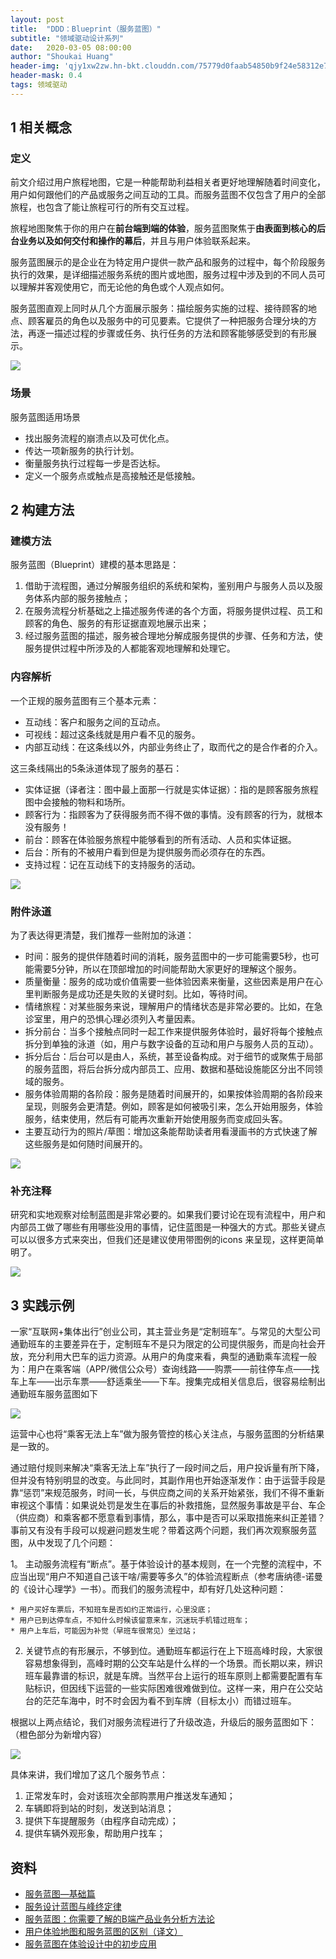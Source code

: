 ```yaml
---
layout: post
title:  "DDD：Blueprint（服务蓝图）"
subtitle: "领域驱动设计系列"
date:   2020-03-05 08:00:00
author: "Shoukai Huang"
header-img: 'qjy1xw2zw.hn-bkt.clouddn.com/75779d0faab54850b9f24e58312e7a79.jpg'
header-mask: 0.4
tags: 领域驱动
---
```


## 1 相关概念

### 定义

前文介绍过用户旅程地图，它是一种能帮助利益相关者更好地理解随着时间变化，用户如何跟他们的产品或服务之间互动的工具。而服务蓝图不仅包含了用户的全部旅程，也包含了能让旅程可行的所有交互过程。

旅程地图聚焦于你的用户在**前台端到端的体验**，服务蓝图聚焦于**由表面到核心的后台业务以及如何交付和操作的幕后**，并且与用户体验联系起来。

服务蓝图展示的是企业在为特定用户提供一款产品和服务的过程中，每个阶段服务执行的效果，是详细描述服务系统的图片或地图，服务过程中涉及到的不同人员可以理解并客观使用它，而无论他的角色或个人观点如何。

服务蓝图直观上同时从几个方面展示服务：描绘服务实施的过程、接待顾客的地点、顾客雇员的角色以及服务中的可见要素。它提供了一种把服务合理分块的方法，再逐一描述过程的步骤或任务、执行任务的方法和顾客能够感受到的有形展示。

![](http://qjy1xw2zw.hn-bkt.clouddn.com/9b77e3ffe9db5db547dfb1447c08dbcb.jpg)

### 场景

服务蓝图适用场景

* 找出服务流程的崩溃点以及可优化点。
* 传达一项新服务的执行计划。
* 衡量服务执行过程每一步是否达标。
* 定义一个服务点或触点是高接触还是低接触。


## 2 构建方法

### 建模方法

服务蓝图（Blueprint）建模的基本思路是：

1. 借助于流程图，通过分解服务组织的系统和架构，鉴别用户与服务人员以及服务体系内部的服务接触点；
2. 在服务流程分析基础之上描述服务传递的各个方面，将服务提供过程、员工和顾客的角色、服务的有形证据直观地展示出来；
3. 经过服务蓝图的描述，服务被合理地分解成服务提供的步骤、任务和方法，使服务提供过程中所涉及的人都能客观地理解和处理它。


### 内容解析

一个正规的服务蓝图有三个基本元素：

* 互动线：客户和服务之间的互动点。
* 可视线：超过这条线就是用户看不见的服务。
* 内部互动线：在这条线以外，内部业务终止了，取而代之的是合作者的介入。

这三条线隔出的5条泳道体现了服务的基石：

* 实体证据（译者注：图中最上面那一行就是实体证据）：指的是顾客服务旅程图中会接触的物料和场所。
* 顾客行为：指顾客为了获得服务而不得不做的事情。没有顾客的行为，就根本没有服务！
* 前台：顾客在体验服务旅程中能够看到的所有活动、人员和实体证据。
* 后台：所有的不被用户看到但是为提供服务而必须存在的东西。
* 支持过程：记在互动线下的支持服务的活动。

![](http://qjy1xw2zw.hn-bkt.clouddn.com/d6bce2893b44450255a68332d8e954fc.jpg)

### 附件泳道

为了表达得更清楚，我们推荐一些附加的泳道：

* 时间：服务的提供伴随着时间的消耗，服务蓝图中的一步可能需要5秒，也可能需要5分钟，所以在顶部增加的时间能帮助大家更好的理解这个服务。
* 质量衡量：服务的成功或价值需要一些体验因素来衡量，这些因素是用户在心里判断服务是成功还是失败的关键时刻。比如，等待时间。
* 情绪旅程：对某些服务来说，理解用户的情绪状态是非常必要的。比如，在急诊室里，用户的恐惧心理必须列入考量因素。
* 拆分前台：当多个接触点同时一起工作来提供服务体验时，最好将每个接触点拆分到单独的泳道（如，用户与数字设备的互动和用户与服务人员的互动）。
* 拆分后台：后台可以是由人，系统，甚至设备构成。对于细节的或聚焦于局部的服务蓝图，将后台拆分成内部员工、应用、数据和基础设施能区分出不同领域的服务。
* 服务体验周期的各阶段：服务是随着时间展开的，如果按体验周期的各阶段来呈现，则服务会更清楚。例如，顾客是如何被吸引来，怎么开始用服务，体验服务，结束使用，然后有可能再次重新开始使用服务而变成回头客。
* 主要互动行为的照片/草图：增加这条能帮助读者用看漫画书的方式快速了解这些服务是如何随时间展开的。

![](http://qjy1xw2zw.hn-bkt.clouddn.com/2b7839efdc4c4cb2ea6b1d17700211d2.jpg)

### 补充注释

研究和实地观察对绘制蓝图是非常必要的。如果我们要讨论在现有流程中，用户和内部员工做了哪些有用哪些没用的事情，记住蓝图是一种强大的方式。那些关键点可以以很多方式来突出，但我们还是建议使用带图例的icons 来呈现，这样更简单明了。

![](http://qjy1xw2zw.hn-bkt.clouddn.com/4df113bfedb0cff8ddd2c18a2c862c75.jpg)


## 3 实践示例

一家“互联网+集体出行”创业公司，其主营业务是“定制班车”。与常见的大型公司通勤班车的主要差异在于，定制班车不是只为限定的公司提供服务，而是向社会开放，充分利用大巴车的运力资源。从用户的角度来看，典型的通勤乘车流程一般为：用户在乘客端（APP/微信公众号）查询线路——购票——前往停车点——找车上车——出示车票——舒适乘坐——下车。搜集完成相关信息后，很容易绘制出通勤班车服务蓝图如下

![](http://qjy1xw2zw.hn-bkt.clouddn.com/46fce41f076f9a24668872b42dfb17fa.jpg)

运营中心也将“乘客无法上车”做为服务管控的核心关注点，与服务蓝图的分析结果是一致的。

通过赔付规则来解决“乘客无法上车”执行了一段时间之后，用户投诉量有所下降，但并没有特别明显的改变。与此同时，其副作用也开始逐渐发作：由于运营手段是靠“惩罚”来规范服务，时间一长，与供应商之间的关系开始紧张，我们不得不重新审视这个事情：如果说处罚是发生在事后的补救措施，显然服务事故是平台、车企（供应商）和乘客都不愿意看到事情，那么，事中是否可以采取措施来纠正差错？事前又有没有手段可以规避问题发生呢？带着这两个问题，我们再次观察服务蓝图，从中发现了几个问题：

1。 主动服务流程有“断点”。基于体验设计的基本规则，在一个完整的流程中，不应当出现“用户不知道自己该干啥/需要等多久”的体验流程断点（参考唐纳德-诺曼的《设计心理学》一书）。而我们的服务流程中，却有好几处这种问题：

	* 用户买好车票后，不知班车是否如约正常运行，心里没底；
	* 用户已到达停车点，不知什么时候该留意来车，沉迷玩手机错过班车；
	* 用户上车后，可能因为补觉（早班车很常见）坐过站；

2. 关键节点的有形展示，不够到位。通勤班车都运行在上下班高峰时段，大家很容易想象得到，高峰时期的公交车站是什么样的一个场景。而长期以来，辨识班车最靠谱的标识，就是车牌。当然平台上运行的班车原则上都需要配置有车贴标识，但因线下运营的一些实际困难很难做到位。这样一来，用户在公交站台的茫茫车海中，时不时会因为看不到车牌（目标太小）而错过班车。

根据以上两点结论，我们对服务流程进行了升级改造，升级后的服务蓝图如下：（橙色部分为新增内容）

![](http://qjy1xw2zw.hn-bkt.clouddn.com/722b3e1ed58dd342a67b094d09c56b17.jpg)

具体来讲，我们增加了这几个服务节点：

1. 正常发车时，会对该班次全部购票用户推送发车通知；
2. 车辆即将到站的时刻，发送到站消息；
3. 提供下车提醒服务（由程序自动完成）；
4. 提供车辆外观形象，帮助用户找车；

## 资料

* [服务蓝图—基础篇](https://uxren.cn/?p=10252)
* [服务设计蓝图与峰终定律](https://www.sohu.com/a/303601990_114819)
* [服务蓝图：你需要了解的B端产品业务分析方法论](http://www.incard.cc/pt21649.html)
* [用户体验地图和服务蓝图的区别（译文）](https://www.zcool.com.cn/article/ZNTk2OTQw.html)
* [服务蓝图在体验设计中的初步应用](https://zhuanlan.zhihu.com/p/28926855)



































